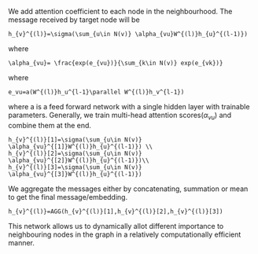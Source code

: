 We add attention coefficient to each node in the neighbourhood.
 The message received by target node will be
 
    h_{v}^{(l)}=\sigma(\sum_{u\in N(v)} \alpha_{vu}W^{(l)}h_{u}^{(l-1)})

where

    \alpha_{vu}= \frac{exp(e_{vu})}{\sum_{k\in N(v)} exp(e_{vk})}

where 

    e_vu=a(W^{(l)}h_u^{l-1}\parallel W^{(l)}h_v^{l-1})

where
a is a feed forward network with a single hidden layer with trainable parameters.
Generally, we train multi-head attention scores($\alpha_{vu}$) and combine them at the end.


    h_{v}^{(l)}[1]=\sigma(\sum_{u\in N(v)} \alpha_{vu}^{[1]}W^{(l)}h_{u}^{(l-1)}) \\
    h_{v}^{(l)}[2]=\sigma(\sum_{u\in N(v)} \alpha_{vu}^{[2]}W^{(l)}h_{u}^{(l-1)})\\
    h_{v}^{(l)}[3]=\sigma(\sum_{u\in N(v)} \alpha_{vu}^{[3]}W^{(l)}h_{u}^{(l-1)})

We aggregate the messages either by concatenating, summation or mean to get the final message/embedding.

    h_{v}^{(l)}=AGG(h_{v}^{(l)}[1],h_{v}^{(l)}[2],h_{v}^{(l)}[3])

This network allows us to dynamically allot different importance to neighbouring nodes in the graph in a relatively computationally efficient manner.
